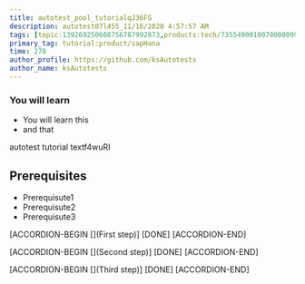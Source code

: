 ```yaml
---
title: autotest_pool_tutorialqJ36FG
description: autotest07l455_11/16/2020 4:57:57 AM
tags: [topic:139269250608756787992873,products:tech/73554900100700000996,tutorial:experience/advanced]
primary_tag: tutorial:product/sapHana
time: 278
author_profile: https://github.com/ksAutotests
author_name: ksAutotests
---
```

### You will learn
- You will learn this
- and that

autotest tutorial textf4wuRI

## Prerequisites
- Prerequisute1
- Prerequisute2
- Prerequisute3

[ACCORDION-BEGIN [](First step)]
[DONE]
[ACCORDION-END]

[ACCORDION-BEGIN [](Second step)]
[DONE]
[ACCORDION-END]

[ACCORDION-BEGIN [](Third step)]
[DONE]
[ACCORDION-END]

